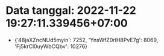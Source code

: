 # Data tanggal: 2022-11-22 19:27:11.339456+07:00

* {'48jaXZncNUd5myin': 7252, 'YnsWfZ0rlH8PvE7g': 8069, 'Fj5krCl0uyWbCQbv': 10276}
